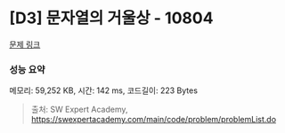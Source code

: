 # [D3] 문자열의 거울상 - 10804 

[문제 링크](https://swexpertacademy.com/main/code/problem/problemDetail.do?contestProbId=AXTC0x16D8EDFASe) 

### 성능 요약

메모리: 59,252 KB, 시간: 142 ms, 코드길이: 223 Bytes



> 출처: SW Expert Academy, https://swexpertacademy.com/main/code/problem/problemList.do